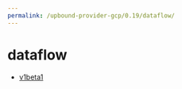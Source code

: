 ```yaml
---
permalink: /upbound-provider-gcp/0.19/dataflow/
---
```


# dataflow



* [v1beta1](v1beta1/index.md)